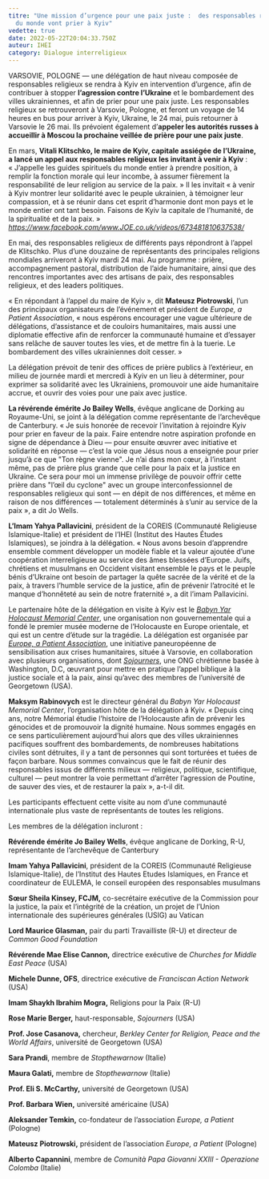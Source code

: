 ```yaml
---
titre: "Une mission d’urgence pour une paix juste :  des responsables religieux
  du monde vont prier à Kyiv"
vedette: true
date: 2022-05-22T20:04:33.750Z
auteur: IHEI
category: Dialogue interreligieux
---
```

VARSOVIE, POLOGNE —&nbsp;une délégation de haut niveau composée de responsables religieux se rendra à Kyiv en intervention d’urgence, afin de contribuer à stopper **l’agression contre l’Ukraine** et le bombardement des villes ukrainiennes, et afin de prier pour une paix juste. Les responsables religieux se retrouveront à Varsovie, Pologne, et feront un voyage de 14 heures en bus pour arriver à Kyiv, Ukraine, le 24 mai, puis retourner à Varsovie le 26 mai. Ils prévoient également d’**appeler les autorités russes à accueillir à Moscou la prochaine veillée de prière pour une paix juste**.

En mars, **Vitali Klitschko, le maire de Kyiv, capitale assiégée de l’Ukraine, a lancé un appel aux responsables religieux les invitant à venir à Kyiv**&nbsp;: «&nbsp;J’appelle les guides spirituels du monde entier à prendre position, à remplir la fonction morale qui leur incombe, à assumer fièrement la responsabilité de leur religion au service de la paix.&nbsp;» Il les invitait «&nbsp;à venir à Kyiv montrer leur solidarité avec le peuple ukrainien, à témoigner leur compassion, et à se réunir dans cet esprit d’harmonie dont mon pays et le monde entier ont tant besoin. Faisons de Kyiv la capitale de l’humanité, de la spiritualité et de la paix.&nbsp;» *<https://www.facebook.com/www.JOE.co.uk/videos/673481810637538/>*

En mai, des responsables religieux de différents pays répondront à l’appel de Klitschko. Plus d’une douzaine de représentants des principales religions mondiales arriveront à Kyiv mardi 24 mai. Au programme : prière, accompagnement pastoral, distribution de l’aide humanitaire, ainsi que des rencontres importantes avec des artisans de paix, des responsables religieux, et des leaders politiques.

«&nbsp;En répondant à l’appel du maire de Kyiv&nbsp;», dit **Mateusz Piotrowski**, l’un des principaux organisateurs de l’événement et président de *Europe, a Patient Association*, «&nbsp;nous espérons encourager une vague ultérieure de délégations, d’assistance et de couloirs humanitaires, mais aussi une diplomatie effective afin de renforcer la communauté humaine et d’essayer sans relâche de sauver toutes les vies, et de mettre fin à la tuerie. Le bombardement des villes ukrainiennes doit cesser.&nbsp;»

La délégation prévoit de tenir des offices de prière publics à l’extérieur, en milieu de journée mardi et mercredi à Kyiv en un lieu à déterminer, pour exprimer sa solidarité avec les Ukrainiens, promouvoir une aide humanitaire accrue, et ouvrir des voies pour une paix avec justice.

**La révérende émérite Jo Bailey Wells**, évêque anglicane de Dorking au Royaume-Uni, se joint à la délégation comme représentante de l’archevêque de Canterbury. «&nbsp;Je suis honorée de recevoir l’invitation à rejoindre Kyiv pour prier en faveur de la paix. Faire entendre notre aspiration profonde en signe de dépendance à Dieu —&nbsp;pour ensuite œuvrer avec initiative et solidarité en réponse&nbsp;— c’est la voie que Jésus nous a enseignée pour prier jusqu’à ce que "Ton règne vienne". Je n’ai dans mon cœur, à l’instant même, pas de prière plus grande que celle pour la paix et la justice en Ukraine. Ce sera pour moi un immense privilège de pouvoir offrir cette prière dans "l’œil du cyclone" avec un groupe interconfessionnel de responsables religieux qui sont —&nbsp;en dépit de nos différences, et même en raison de nos différences&nbsp;— totalement déterminés à s’unir au service de la paix&nbsp;», a dit Jo Wells.

**L’Imam Yahya Pallavicini**, président de la COREIS (Communauté Religieuse Islamique-Italie) et président de l’IHEI (Institut des Hautes Études Islamiques), se joindra à la délégation. «&nbsp;Nous avons besoin d’apprendre ensemble comment développer un modèle fiable et la valeur ajoutée d’une coopération interreligieuse au service des âmes blessées d’Europe. Juifs, chrétiens et musulmans en Occident visitant ensemble le pays et le peuple bénis d’Ukraine ont besoin de partager la quête sacrée de la vérité et de la paix, à travers l’humble service de la justice, afin de prévenir l’atrocité et le manque d’honnêteté au sein de notre fraternité&nbsp;», a dit l’imam Pallavicini.

Le partenaire hôte de la délégation en visite à Kyiv est le *[Babyn Yar Holocaust Memorial Center](https://babynyar.org/en/about)*, une organisation non gouvernementale qui a fondé le premier musée moderne de l’Holocauste en Europe orientale, et qui est un centre d’étude sur la tragédie. La délégation est organisée par *[Europe, a Patient Association](https://www.europeapatient.com/)*, une initiative paneuropéenne de sensibilisation aux crises humanitaires, située à Varsovie, en collaboration avec plusieurs organisations, dont *[Sojourners](https://sojo.net/join/campaigns/nonviolence-and-peace)*, une ONG chrétienne basée à Washington, D.C, œuvrant pour mettre en pratique l’appel biblique à la justice sociale et à la paix, ainsi qu’avec des membres de l’université de Georgetown (USA).

**Maksym Rabinovych** est le directeur général du *Babyn Yar Holocaust Memorial Center*, l’organisation hôte de la délégation à Kyiv. «&nbsp;Depuis cinq ans, notre Mémorial étudie l’histoire de l’Holocauste afin de prévenir les génocides et de promouvoir la dignité humaine. Nous sommes engagés en ce sens particulièrement aujourd’hui alors que des villes ukrainiennes pacifiques souffrent des bombardements, de nombreuses habitations civiles sont détruites, il y a tant de personnes qui sont torturées et tuées de façon barbare. Nous sommes convaincus que le fait de réunir des responsables issus de différents milieux —&nbsp;religieux, politique, scientifique, culturel&nbsp;— peut montrer la voie permettant d’arrêter l’agression de Poutine, de sauver des vies, et de restaurer la paix », a-t-il dit.

Les participants effectuent cette visite au nom d’une communauté internationale plus vaste de représentants de toutes les religions.

Les membres de la délégation incluront :

**Révérende émérite Jo Bailey Wells**, évêque anglicane de Dorking, R-U, représentante de l’archevêque de Canterbury

**Imam Yahya Pallavicini**, président de la COREIS (Communauté Religieuse Islamique-Italie), de l’Institut des Hautes Etudes Islamiques, en France et coordinateur de EULEMA, le conseil européen des responsables musulmans

**Sœur Sheila Kinsey, FCJM,** co-secrétaire exécutive de la Commission pour la justice, la paix et l’intégrité de la création, un projet de l’Union internationale des supérieures générales (USIG) au Vatican

**Lord Maurice Glasman,** pair du parti Travailliste (R-U) et directeur de *Common Good Foundation*

**Révérende Mae Elise Cannon,** directrice exécutive de *Churches for Middle East Peace* (USA)

**Michele Dunne, OFS**, directrice exécutive de *Franciscan Action Network* (USA)

**Imam Shaykh Ibrahim Mogra,** Religions pour la Paix (R-U)

**Rose Marie Berger,** haut-responsable, *Sojourners* (USA)

**Prof. Jose Casanova,** chercheur, *Berkley Center for Religion, Peace and the World Affairs*, université de Georgetown (USA)

**Sara Prandi**, membre de *Stopthewarnow* (Italie)

**Maura Galati,** membre de *Stopthewarnow* (Italie)

**Prof. Eli S. McCarthy,** université de Georgetown (USA)

**Prof. Barbara Wien,** université américaine (USA)

**Aleksander Temkin,** co-fondateur de l’association *Europe, a Patient* (Pologne)

**Mateusz Piotrowski,** président de l’association *Europe, a Patient* (Pologne)

**Alberto Capannini**, membre de *Comunità Papa Giovanni XXIII - Operazione Colomba* (Italie)